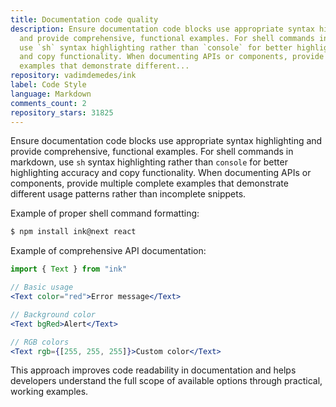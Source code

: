```yaml
---
title: Documentation code quality
description: Ensure documentation code blocks use appropriate syntax highlighting
  and provide comprehensive, functional examples. For shell commands in markdown,
  use `sh` syntax highlighting rather than `console` for better highlighting accuracy
  and copy functionality. When documenting APIs or components, provide multiple complete
  examples that demonstrate different...
repository: vadimdemedes/ink
label: Code Style
language: Markdown
comments_count: 2
repository_stars: 31825
---
```


Ensure documentation code blocks use appropriate syntax highlighting and provide comprehensive, functional examples. For shell commands in markdown, use `sh` syntax highlighting rather than `console` for better highlighting accuracy and copy functionality. When documenting APIs or components, provide multiple complete examples that demonstrate different usage patterns rather than incomplete snippets.

Example of proper shell command formatting:
```sh
$ npm install ink@next react
```

Example of comprehensive API documentation:
```jsx
import { Text } from "ink"

// Basic usage
<Text color="red">Error message</Text>

// Background color
<Text bgRed>Alert</Text>

// RGB colors
<Text rgb={[255, 255, 255]}>Custom color</Text>
```

This approach improves code readability in documentation and helps developers understand the full scope of available options through practical, working examples.